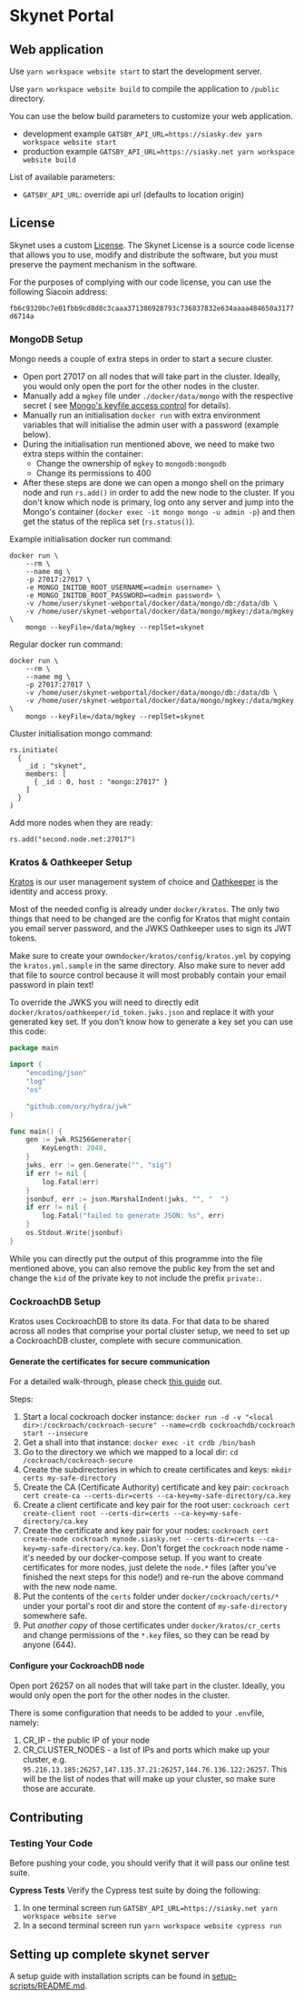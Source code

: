 # Skynet Portal

## Web application

Use `yarn workspace website start` to start the development server.

Use `yarn workspace website build` to compile the application to `/public` directory.

You can use the below build parameters to customize your web application.

- development example `GATSBY_API_URL=https://siasky.dev yarn workspace website start`
- production example `GATSBY_API_URL=https://siasky.net yarn workspace website build`

List of available parameters:

- `GATSBY_API_URL`: override api url (defaults to location origin)

## License

Skynet uses a custom [License](./LICENSE.md). The Skynet License is a source code license that allows you to use, modify
and distribute the software, but you must preserve the payment mechanism in the software.

For the purposes of complying with our code license, you can use the following Siacoin address:

`fb6c9320bc7e01fbb9cd8d8c3caaa371386928793c736837832e634aaaa484650a3177d6714a`

### MongoDB Setup

Mongo needs a couple of extra steps in order to start a secure cluster.

- Open port 27017 on all nodes that will take part in the cluster. Ideally, you would only open the port for the other
  nodes in the cluster.
- Manually add a `mgkey` file under `./docker/data/mongo` with the respective secret (
  see [Mongo's keyfile access control](https://docs.mongodb.com/manual/tutorial/enforce-keyfile-access-control-in-existing-replica-set/)
  for details).
- Manually run an initialisation `docker run` with extra environment variables that will initialise the admin user with
  a password (example below).
- During the initialisation run mentioned above, we need to make two extra steps within the container:
  - Change the ownership of `mgkey` to `mongodb:mongodb`
  - Change its permissions to 400
- After these steps are done we can open a mongo shell on the primary node and run `rs.add()` in order to add the new
  node to the cluster. If you don't know which node is primary, log onto any server and jump into the Mongo's container
  (`docker exec -it mongo mongo -u admin -p`) and then get the status of the replica set (`rs.status()`).

Example initialisation docker run command:

```
docker run \
	--rm \
	--name mg \
	-p 27017:27017 \
	-e MONGO_INITDB_ROOT_USERNAME=<admin username> \
	-e MONGO_INITDB_ROOT_PASSWORD=<admin password> \
	-v /home/user/skynet-webportal/docker/data/mongo/db:/data/db \
	-v /home/user/skynet-webportal/docker/data/mongo/mgkey:/data/mgkey \
	mongo --keyFile=/data/mgkey --replSet=skynet
```

Regular docker run command:

```
docker run \
	--rm \
	--name mg \
	-p 27017:27017 \
	-v /home/user/skynet-webportal/docker/data/mongo/db:/data/db \
	-v /home/user/skynet-webportal/docker/data/mongo/mgkey:/data/mgkey \
	mongo --keyFile=/data/mgkey --replSet=skynet
```

Cluster initialisation mongo command:

```
rs.initiate(
  {
    _id : "skynet",
    members: [
      { _id : 0, host : "mongo:27017" }
    ]
  }
)
```

Add more nodes when they are ready:

```
rs.add("second.node.net:27017")
```

### Kratos & Oathkeeper Setup

[Kratos](https://www.ory.sh/kratos) is our user management system of choice and
[Oathkeeper](https://www.ory.sh/oathkeeper) is the identity and access proxy.

Most of the needed config is already under `docker/kratos`. The only two things that need to be changed are the config
for Kratos that might contain you email server password, and the JWKS Oathkeeper uses to sign its JWT tokens.

Make sure to create your own`docker/kratos/config/kratos.yml` by copying the `kratos.yml.sample` in the same directory.
Also make sure to never add that file to source control because it will most probably contain your email password in
plain text!

To override the JWKS you will need to directly edit
`docker/kratos/oathkeeper/id_token.jwks.json` and replace it with your generated key set. If you don't know how to
generate a key set you can use this code:

```go
package main

import (
	"encoding/json"
	"log"
	"os"

	"github.com/ory/hydra/jwk"
)

func main() {
	gen := jwk.RS256Generator{
		KeyLength: 2048,
	}
	jwks, err := gen.Generate("", "sig")
	if err != nil {
		log.Fatal(err)
	}
	jsonbuf, err := json.MarshalIndent(jwks, "", "  ")
	if err != nil {
		log.Fatal("failed to generate JSON: %s", err)
	}
	os.Stdout.Write(jsonbuf)
}
```

While you can directly put the output of this programme into the file mentioned above, you can also remove the public
key from the set and change the `kid` of the private key to not include the prefix `private:`.

### CockroachDB Setup

Kratos uses CockroachDB to store its data. For that data to be shared across all nodes that comprise your portal cluster
setup, we need to set up a CockroachDB cluster, complete with secure communication.

#### Generate the certificates for secure communication

For a detailed walk-through, please check [this guide](https://www.cockroachlabs.com/docs/v20.2/secure-a-cluster.html)
out.

Steps:

1. Start a local cockroach docker instance:
   `docker run -d -v "<local dir>:/cockroach/cockroach-secure" --name=crdb cockroachdb/cockroach start --insecure`
1. Get a shall into that instance: `docker exec -it crdb /bin/bash`
1. Go to the directory we which we mapped to a local dir: `cd /cockroach/cockroach-secure`
1. Create the subdirectories in which to create certificates and keys: `mkdir certs my-safe-directory`
1. Create the CA (Certificate Authority) certificate and key
   pair: `cockroach cert create-ca --certs-dir=certs --ca-key=my-safe-directory/ca.key`
1. Create a client certificate and key pair for the root
   user: `cockroach cert create-client root --certs-dir=certs --ca-key=my-safe-directory/ca.key`
1. Create the certificate and key pair for your
   nodes: `cockroach cert create-node cockroach mynode.siasky.net --certs-dir=certs --ca-key=my-safe-directory/ca.key`.
   Don't forget the `cockroach` node name - it's needed by our docker-compose setup. If you want to create certificates
   for more nodes, just delete the `node.*` files (after you've finished the next steps for this node!) and re-run the
   above command with the new node name.
1. Put the contents of the `certs` folder under `docker/cockroach/certs/*` under your portal's root dir and store the
   content of `my-safe-directory` somewhere safe.
1. Put _another copy_ of those certificates under `docker/kratos/cr_certs` and change permissions of the `*.key` files,
   so they can be read by anyone (644).

#### Configure your CockroachDB node

Open port 26257 on all nodes that will take part in the cluster. Ideally, you would only open the port for the other
nodes in the cluster.

There is some configuration that needs to be added to your `.env`file, namely:

1. CR_IP - the public IP of your node
1. CR_CLUSTER_NODES - a list of IPs and ports which make up your cluster, e.g.
   `95.216.13.185:26257,147.135.37.21:26257,144.76.136.122:26257`. This will be the list of nodes that will make up your
   cluster, so make sure those are accurate.

## Contributing

### Testing Your Code

Before pushing your code, you should verify that it will pass our online test suite.

**Cypress Tests**
Verify the Cypress test suite by doing the following:

1. In one terminal screen run `GATSBY_API_URL=https://siasky.net yarn workspace website serve`
1. In a second terminal screen run `yarn workspace website cypress run`

## Setting up complete skynet server

A setup guide with installation scripts can be found in [setup-scripts/README.md](./setup-scripts/README.md).
